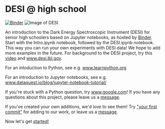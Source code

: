 # DESI @ high school

[![Binder](http://34.94.252.126/badge_logo.svg)](http://34.94.252.126/v2/gh/binder-project/example-conda-environment/master)
![Image of DESI](https://github.com/michaelJwilson/DESI-HighSchool/blob/master/images/Mayall-Star-Trails.jpg)

An introduction to the Dark Energy Spectroscopic Instrument (DESI) for senior high schoolers based on Jupyter notebooks, as hosted by [Binder](https://mybinder.org/v2/gh/michaelJwilson/DESI-HighSchool/master).  Start with
the Intro.ipynb notebook, followed by the DESI.ipynb notebook.  This way you can run your own experiments with DESI data!  We hope to add more examples in the future.  For background to the DESI project,
try this [video](https://www.youtube.com/watch?v=kPXx9tqyzYg) and www.desi.lbl.gov.

For an intoduction to  Python, see e.g. www.learnpython.org

For an introduction to Jupyter notebooks, see e.g. www.dataquest.io/blog/jupyter-notebook-tutorial/

If you're stuck with a Python question, try www.google.com!  If you have any questions about this project,
please leave us a [message](www.github.com/michaelJwilson/DESI-HighSchool/issues/new).

If you've created your own additions, we'd love to see them!  Try ["your first commit"](www.medium.com/@haydar_ai/learning-how-to-git-creating-your-first-commit-c753ed2e7498) for adding to our work, or leave us a [message](www.github.com/michaelJwilson/DESI-HighSchool/issues/new).

Now let's get [started!](https://mybinder.org/v2/gh/michaelJwilson/DESI-HighSchool/master)